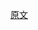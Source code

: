 [原文](https://medium.com/better-programming/how-to-cache-api-requests-with-redis-and-node-js-cba883385e7)